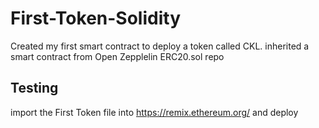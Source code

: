 # First-Token-Solidity
Created my first smart contract to deploy a token called CKL. inherited a smart contract from Open Zepplelin ERC20.sol repo

## Testing

import the First Token file into https://remix.ethereum.org/ and deploy
